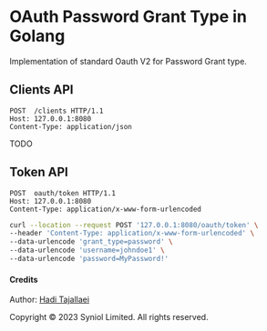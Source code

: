 # OAuth Password Grant Type in Golang
Implementation of standard Oauth V2 for Password Grant type.


## Clients API
```text
POST  /clients HTTP/1.1
Host: 127.0.0.1:8080
Content-Type: application/json
```

TODO

## Token API

```text
POST  oauth/token HTTP/1.1
Host: 127.0.0.1:8080
Content-Type: application/x-www-form-urlencoded
```

```bash
curl --location --request POST '127.0.0.1:8080/oauth/token' \
--header 'Content-Type: application/x-www-form-urlencoded' \
--data-urlencode 'grant_type=password' \
--data-urlencode 'username=johndoe1' \
--data-urlencode 'password=MyPassword!'
```


#### Credits
Author: [Hadi Tajallaei](mailto:hadi@syniol.com)

Copyright &copy; 2023 Syniol Limited. All rights reserved.
